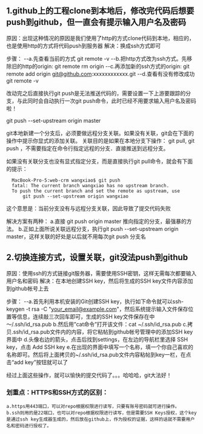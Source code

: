 ## 1.github上的工程clone到本地后，修改完代码后想要push到github，但一直会有提示输入用户名及密码
  原因：出现这种情况的原因是我们使用了http的方式clone代码到本地，相应的，也是使用http的方式将代码push到服务器
  解决：换成ssh方式即可
  
  步骤：
    --a.先查看当前的方式 git remote -v
    --b.把http方式改为ssh方式。先移除旧的http的origin: git remote rm origin
    --c.再添加新的ssh方式的origin: git remote add origin git@github.com:xxxxxxxxxxxx.git
    --d.查看有没有修改成功 git remote -v

  改动完之后直接执行git push是无法推送代码的，需要设置一下上游要跟踪的分支，与此同时会自动执行一次git push命令，此时已经不用要求输入用户名及密码啦！
  
  git push --set-upstream origin master

  git本地新建一个分支后，必须要做远程分支关联。如果没有关联，git会在下面的操作中提示你显式的添加关联。
  关联目的是如果在本地分支下操作： git pull, git push ，不需要指定在命令行指定远程的分支．直接推送到远程分支。
  
  如果没有关联分支也没有显式指定分支，而是直接执行git pull命令，就会有下面的提示：

      MacBook-Pro-5:web-crm wangxiao$ git push
      fatal: The current branch wangxiao has no upstream branch.
      To push the current branch and set the remote as upstream, use
          git push --set-upstream origin wangxiao

  这个意思是：当前分支没有与远程分支关联，因此导致了提交代码失败

  解决方案有两种：
    a.直接 git push origin master 推向指定的分支，最强暴的方法。
    b.正如上面所说关联远程分支，执行git push --set-upstream origin master，这样关联的好处是以后就不用每次git push 分支名

## 2.切换连接方式，设置关联，git没法push到github
  原因：使用ssh的方式链接git服务器，需要使用SSH密钥，这样无需每次都要输入用户名和密码
  解决：在本地创建SSH key，然后将生成的SSH key文件内容添加到github帐号上去

  步骤：
    --a.首先利用本机安装的Git创建SSH key，执行如下命令就可以ssh-keygen -t rsa -C "your_email@example.com"，然后系统提示输入文件保存位置等信息，连续敲三次回车即可，生成的SSH key文件保存在中～/.ssh/id_rsa.pub
    b.然后用”cat命令”打开该文件：cat ~/.ssh/id_rsa.pub
    c.拷贝.ssh/id_rsa.pub文件内的内容，将它粘帖到github帐号管理中的添加SSH key界面中
    d.头像右边的箭头，点击后找到settings，在左边的导航栏里选择 SSH key，点击 Add SSH key 
    e.在出现的界面中填写一个名称，填一个你自己喜欢的名称即可。然后将上面拷贝的~/.ssh/id_rsa.pub文件内容粘帖到key一栏，在点击“add key”按钮就可以了

  经过上面这些操作，就可以愉快的提交代码了。。。哈哈哈，git大法好！

  ### 划重点：HTTPS和SSH方式的区别：
    a.https用443端口，可以对repo根据权限进行读写，只要有账号密码就可进行操作。
    b.ssh则用的是22端口，也可以对repo根据权限进行读写，但是需要SSH Keys授权，这个key是通过ssh key生成器生成的，然后放在github上，作为授权的证据，这样的话就不需要用户名和密码进行授权了。
    
